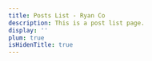 ```yaml
---
title: Posts List - Ryan Co
description: This is a post list page.
display: ''
plum: true
isHidenTitle: true
---
```


<ListPosts />